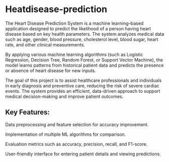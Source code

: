 # Heatdisease-prediction
The Heart Disease Prediction System is a machine learning–based application designed to predict the likelihood of a person having heart disease based on key health parameters. The system analyzes medical data such as age, gender, blood pressure, cholesterol level, blood sugar, heart rate, and other clinical measurements.

By applying various machine learning algorithms (such as Logistic Regression, Decision Tree, Random Forest, or Support Vector Machine), the model learns patterns from historical patient data and predicts the presence or absence of heart disease for new inputs.

The goal of this project is to assist healthcare professionals and individuals in early diagnosis and preventive care, reducing the risk of severe cardiac events. The system provides an efficient, data-driven approach to support medical decision-making and improve patient outcomes.

## Key Features:

Data preprocessing and feature selection for accuracy improvement.

Implementation of multiple ML algorithms for comparison.

Evaluation metrics such as accuracy, precision, recall, and F1-score.

User-friendly interface for entering patient details and viewing predictions.
